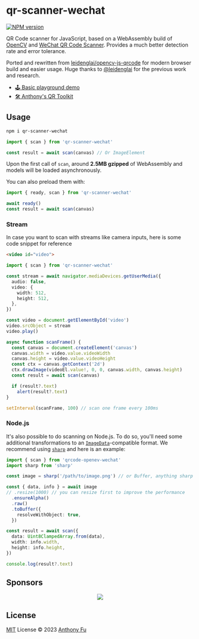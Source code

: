 # qr-scanner-wechat

[![NPM version](https://img.shields.io/npm/v/qr-scanner-wechat?color=a1b858&label=)](https://www.npmjs.com/package/qr-scanner-wechat)

QR Code scanner for JavaScript, based on a WebAssembly build of [OpenCV](https://opencv.org/) and [WeChat QR Code Scanner](https://docs.opencv.org/4.5.4/d5/d04/classcv_1_1wechat__qrcode_1_1WeChatQRCode.html). Provides a much better detection rate and error tolerance.

Ported and rewritten from [leidenglai/opencv-js-qrcode](https://github.com/leidenglai/opencv-js-qrcode) for modern browser build and easier usage. Huge thanks to [@leidenglai](https://github.com/leidenglai) for the previous work and research.

- [🕹️ Basic playground demo](https://qrcode-wechat.netlify.app/)
- [🛠️ Anthony's QR Toolkit](https://qrcode.antfu.me/#scan)

## Usage

```bash
npm i qr-scanner-wechat
```

```ts 
import { scan } from 'qr-scanner-wechat'

const result = await scan(canvas) // Or ImageElement
```

Upon the first call of `scan`, around **2.5MB gzipped** of WebAssembly and models will be loaded asynchronously.

You can also preload them with:

```ts 
import { ready, scan } from 'qr-scanner-wechat'

await ready()
const result = await scan(canvas)
```

### Stream

In case you want to scan with streams like camera inputs, here is some code snippet for reference

```html
<video id="video">
``` 

```ts
import { scan } from 'qr-scanner-wechat'

const stream = await navigator.mediaDevices.getUserMedia({
  audio: false,
  video: {
    width: 512,
    height: 512,
  },
})

const video = document.getElementById('video')
video.srcObject = stream
video.play()

async function scanFrame() {
  const canvas = document.createElement('canvas')
  canvas.width = video.value.videoWidth
  canvas.height = video.value.videoHeight
  const ctx = canvas.getContext('2d')
  ctx.drawImage(videoEl.value!, 0, 0, canvas.width, canvas.height)
  const result = await scan(canvas)

  if (result?.text)
    alert(result?.text)
}

setInterval(scanFrame, 100) // scan one frame every 100ms
```

### Node.js

It's also possible to do scanning on Node.js. To do so, you'll need some additional transformations to an [`ImageData`](https://developer.mozilla.org/en-US/docs/Web/API/ImageData)-compatible format. We recommend using [`sharp`](https://github.com/lovell/sharp) and here is an example:

```ts
import { scan } from 'qrcode-openev-wechat'
import sharp from 'sharp'

const image = sharp('/path/to/image.png') // or Buffer, anything sharp supports

const { data, info } = await image
// .resize(1000) // you can resize first to improve the performance
  .ensureAlpha()
  .raw()
  .toBuffer({
    resolveWithObject: true,
  })

const result = await scan({
  data: Uint8ClampedArray.from(data),
  width: info.width,
  height: info.height,
})

console.log(result?.text)
```

## Sponsors

<p align="center">
  <a href="https://cdn.jsdelivr.net/gh/antfu/static/sponsors.svg">
    <img src='https://cdn.jsdelivr.net/gh/antfu/static/sponsors.svg'/>
  </a>
</p>

## License

[MIT](./LICENSE) License © 2023 [Anthony Fu](https://github.com/antfu)
